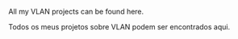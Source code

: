 All my VLAN projects can be found here.

Todos os meus projetos sobre VLAN podem ser encontrados aqui.
